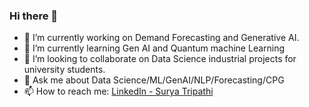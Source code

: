 ### Hi there 👋
- 🔭 I’m currently working on Demand Forecasting and Generative AI.
- 🌱 I’m currently learning Gen AI and Quantum machine Learning
- 👯 I’m looking to collaborate on Data Science industrial projects for university students.
- 💬 Ask me about Data Science/ML/GenAI/NLP/Forecasting/CPG
- 📫 How to reach me: [LinkedIn - Surya Tripathi](https://www.linkedin.com/in/08surya/)

<!--
**surya08084/surya08084** is a ✨ _special_ ✨ repository because its `README.md` (this file) appears on your GitHub profile.

Here are some ideas to get you started:

- 🔭 I’m currently working on ...
- 🌱 I’m currently learning ...
- 👯 I’m looking to collaborate on ...
- 🤔 I’m looking for help with ...
- 💬 Ask me about ...
- 📫 How to reach me: ...
- 😄 Pronouns: ...
- ⚡ Fun fact: ...
-->
